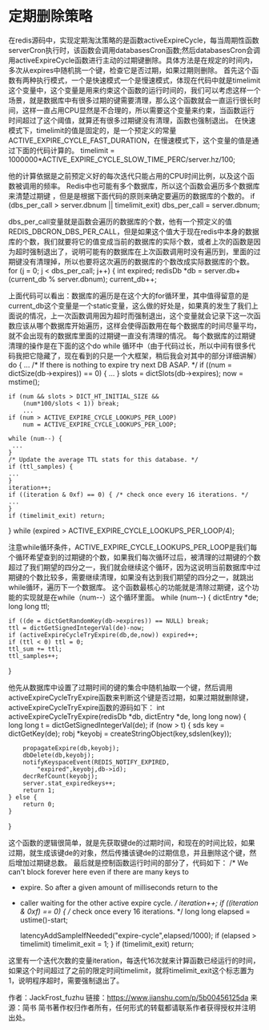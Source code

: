 
# 定期删除策略


在redis源码中，实现定期淘汰策略的是函数activeExpireCycle，每当周期性函数serverCron执行时，该函数会调用databasesCron函数;然后databasesCron会调用activeExpireCycle函数进行主动的过期键删除。具体方法是在规定的时间内，多次从expires中随机挑一个键，检查它是否过期，如果过期则删除。
首先这个函数有两种执行模式，一个是快速模式一个是慢速模式，体现在代码中就是timelimit这个变量中，这个变量是用来约束这个函数的运行时间的，我们可以考虑这样一个场景，就是数据库中有很多过期的键需要清理，那么这个函数就会一直运行很长时间，这样一直占用CPU显然是不合理的，所以需要这个变量来约束，当函数运行时间超过了这个阈值，就算还有很多过期键没有清理，函数也强制退出。
在快速模式下，timelimit的值是固定的，是一个预定义的常量ACTIVE_EXPIRE_CYCLE_FAST_DURATION，在慢速模式下，这个变量的值是通过下面的代码计算的。
timelimit = 1000000*ACTIVE_EXPIRE_CYCLE_SLOW_TIME_PERC/server.hz/100;

他的计算依据是之前预定义好的每次迭代只能占用的CPU时间比例，以及这个函数被调用的频率。
Redis中也可能有多个数据库，所以这个函数会遍历多个数据库来清楚过期键 ，但是是根据下面代码的原则来确定要遍历的数据库的个数的。
 if (dbs_per_call > server.dbnum || timelimit_exit)
        dbs_per_call = server.dbnum;

dbs_per_call变量就是函数会遍历的数据库的个数，他有一个预定义的值REDIS_DBCRON_DBS_PER_CALL，但是如果这个值大于现在redis中本身的数据库的个数，我们就要将它的值变成当前的数据库的实际个数，或者上次的函数是因为超时强制退出了，说明可能有的数据库在上次函数调用时没有遍历到，里面的过期键没有清理掉，所以也要将这次遍历的数据库的个数改成实际数据库的个数。
for (j = 0; j < dbs_per_call; j++) {
    int expired;
    redisDb *db = server.db+(current_db % server.dbnum);
      current_db++;

上面代码可以看出：数据库的遍历是在这个大的for循环里，其中值得留意的是current_db这个变量是一个static变量，这么做的好处是，如果真的发生了我们上面说的情况，上一次函数调用因为超时而强制退出，这个变量就会记录下这一次函数应该从哪个数据库开始遍历，这样会使得函数用在每个数据库的时间尽量平均，就不会出现有的数据库里面的过期键一直没有清理的情况。
每个数据库的过期键清理的操作是在下面的这个do while 循环中（由于代码过长，所以中间有很多代码我把它隐藏了，现在看到的只是一个大框架，稍后我会对其中的部分详细讲解）
do {
    ... 
    /* If there is nothing to expire try next DB ASAP. */
    if ((num = dictSize(db->expires)) == 0) {
    ... 
    }
    slots = dictSlots(db->expires);
    now = mstime();

    if (num && slots > DICT_HT_INITIAL_SIZE &&
        (num*100/slots < 1)) break;
        ...
    if (num > ACTIVE_EXPIRE_CYCLE_LOOKUPS_PER_LOOP)
        num = ACTIVE_EXPIRE_CYCLE_LOOKUPS_PER_LOOP;

    while (num--) {
     ... 
    }
    /* Update the average TTL stats for this database. */
    if (ttl_samples) {
    ...
    }
    iteration++;
    if ((iteration & 0xf) == 0) { /* check once every 16 iterations. */
    ...
    }
    if (timelimit_exit) return;

} while (expired > ACTIVE_EXPIRE_CYCLE_LOOKUPS_PER_LOOP/4);

注意while循环条件，ACTIVE_EXPIRE_CYCLE_LOOKUPS_PER_LOOP是我们每个循环希望查到的过期键的个数，如果我们每次循环过后，被清理的过期键的个数超过了我们期望的四分之一，我们就会继续这个循环，因为这说明当前数据库中过期键的个数比较多，需要继续清理，如果没有达到我们期望的四分之一，就跳出while循环，遍历下一个数据库。
这个函数最核心的功能就是清除过期键，这个功能的实现就是在while（num--）这个循环里面。
while (num--) {
    dictEntry *de;
    long long ttl;

    if ((de = dictGetRandomKey(db->expires)) == NULL) break;
    ttl = dictGetSignedIntegerVal(de)-now;
    if (activeExpireCycleTryExpire(db,de,now)) expired++;
    if (ttl < 0) ttl = 0;
    ttl_sum += ttl;
    ttl_samples++;
}

他先从数据库中设置了过期时间的键的集合中随机抽取一个键，然后调用activeExpireCycleTryExpire函数来判断这个键是否过期，如果过期就删除键，activeExpireCycleTryExpire函数的源码如下：
int activeExpireCycleTryExpire(redisDb *db, dictEntry *de, long long now) {
    long long t = dictGetSignedIntegerVal(de);
    if (now > t) {
        sds key = dictGetKey(de);
        robj *keyobj = createStringObject(key,sdslen(key));

        propagateExpire(db,keyobj);
        dbDelete(db,keyobj);
        notifyKeyspaceEvent(REDIS_NOTIFY_EXPIRED,
            "expired",keyobj,db->id);
        decrRefCount(keyobj);
        server.stat_expiredkeys++;
        return 1;
    } else {
        return 0;
    }
}

这个函数的逻辑很简单，就是先获取键de的过期时间，和现在的时间比较，如果过期，就生成该键de的对象，然后传播该键de的过期信息，并且删除这个键，然后增加过期键总数。
最后就是控制函数运行时间的部分了，代码如下：
/* We can't block forever here even if there are many keys to
 * expire. So after a given amount of milliseconds return to the
 * caller waiting for the other active expire cycle. */
iteration++;
if ((iteration & 0xf) == 0) { /* check once every 16 iterations. */
    long long elapsed = ustime()-start;

    latencyAddSampleIfNeeded("expire-cycle",elapsed/1000);
    if (elapsed > timelimit) timelimit_exit = 1;
}
if (timelimit_exit) return;     

这里有一个迭代次数的变量iteration，每迭代16次就来计算函数已经运行的时间，如果这个时间超过了之前的限定时间timelimit，就将timelimit_exit这个标志置为1，说明程序超时，需要强制退出了。

作者：JackFrost_fuzhu
链接：https://www.jianshu.com/p/5b00456125da
来源：简书
简书著作权归作者所有，任何形式的转载都请联系作者获得授权并注明出处。